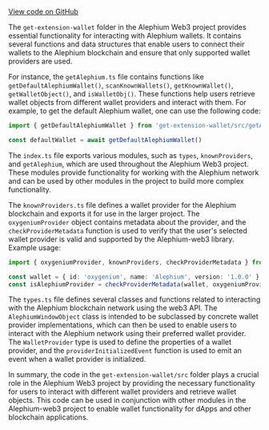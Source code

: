 [View code on GitHub](https://github.com/oxygenium/oxygenium-web3/.autodoc/docs/json/packages/get-extension-wallet)

The `get-extension-wallet` folder in the Alephium Web3 project provides essential functionality for interacting with Alephium wallets. It contains several functions and data structures that enable users to connect their wallets to the Alephium blockchain and ensure that only supported wallet providers are used.

For instance, the `getAlephium.ts` file contains functions like `getDefaultAlephiumWallet()`, `scanKnownWallets()`, `getKnownWallet()`, `getWalletObject()`, and `isWalletObj()`. These functions help users retrieve wallet objects from different wallet providers and interact with them. For example, to get the default Alephium wallet, one can use the following code:

```typescript
import { getDefaultAlephiumWallet } from 'get-extension-wallet/src/getAlephium'

const defaultWallet = await getDefaultAlephiumWallet()
```

The `index.ts` file exports various modules, such as `types`, `knownProviders`, and `getAlephium`, which are used throughout the Alephium Web3 project. These modules provide functionality for working with the Alephium network and can be used by other modules in the project to build more complex functionality.

The `knownProviders.ts` file defines a wallet provider for the Alephium blockchain and exports it for use in the larger project. The `oxygeniumProvider` object contains metadata about the provider, and the `checkProviderMetadata` function is used to verify that the user's selected wallet provider is valid and supported by the Alephium-web3 library. Example usage:

```typescript
import { oxygeniumProvider, knownProviders, checkProviderMetadata } from 'get-extension-wallet/src/knownProviders'

const wallet = { id: 'oxygenium', name: 'Alephium', version: '1.0.0' }
const isAlephiumProvider = checkProviderMetadata(wallet, oxygeniumProvider) // true
```

The `types.ts` file defines several classes and functions related to interacting with the Alephium blockchain network using the web3 API. The `AlephiumWindowObject` class is intended to be subclassed by concrete wallet provider implementations, which can then be used to enable users to interact with the Alephium network using their preferred wallet provider. The `WalletProvider` type is used to define the properties of a wallet provider, and the `providerInitializedEvent` function is used to emit an event when a wallet provider is initialized.

In summary, the code in the `get-extension-wallet/src` folder plays a crucial role in the Alephium Web3 project by providing the necessary functionality for users to interact with different wallet providers and retrieve wallet objects. This code can be used in conjunction with other modules in the Alephium-web3 project to enable wallet functionality for dApps and other blockchain applications.
